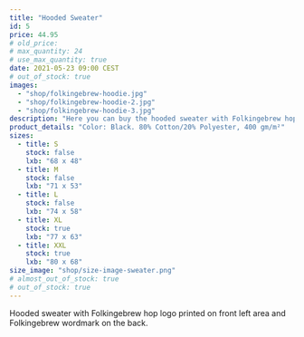 ```yaml
---
title: "Hooded Sweater"
id: 5
price: 44.95
# old_price:
# max_quantity: 24
# use_max_quantity: true
date: 2021-05-23 09:00 CEST
# out_of_stock: true
images:
  - "shop/folkingebrew-hoodie.jpg"
  - "shop/folkingebrew-hoodie-2.jpg"
  - "shop/folkingebrew-hoodie-3.jpg"
description: "Here you can buy the hooded sweater with Folkingebrew hop logo printed on front left area, Folkingebrew wordmark on the back."
product_details: "Color: Black. 80% Cotton/20% Polyester, 400 gm/m²"
sizes:
  - title: S
    stock: false
    lxb: "68 x 48"
  - title: M
    stock: false
    lxb: "71 x 53"
  - title: L
    stock: false
    lxb: "74 x 58"
  - title: XL
    stock: true
    lxb: "77 x 63"
  - title: XXL
    stock: true
    lxb: "80 x 68"
size_image: "shop/size-image-sweater.png"
# almost_out_of_stock: true
# out_of_stock: true
---
```


Hooded sweater with Folkingebrew hop logo printed on front left area and Folkingebrew wordmark on the back.
